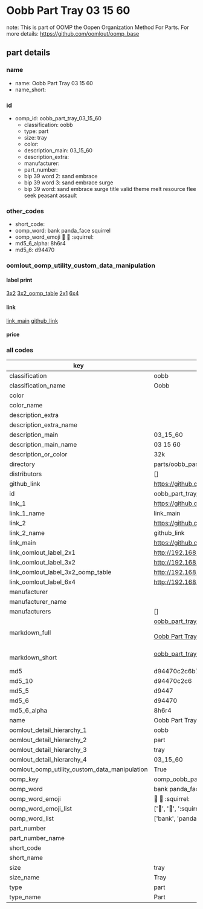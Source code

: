 # Oobb Part Tray 03 15 60  

note: This is part of OOMP the Oopen Organization Method For Parts. For more details: https://github.com/oomlout/oomp_base

##  part details





### name
* name: Oobb Part Tray 03 15 60
* name_short: 
### id
* oomp_id: oobb_part_tray_03_15_60
  * classification: oobb
  * type: part
  * size: tray
  * color: 
  * description_main: 03_15_60
  * description_extra: 
  * manufacturer: 
  * part_number: 
  * bip 39 word 2: sand embrace
  * bip 39 word 3: sand embrace surge
  * bip 39 word: sand embrace surge title valid theme melt resource flee seek peasant assault

### other_codes
* short_code: 
* oomp_word: bank panda_face squirrel
* oomp_word_emoji :bank: :panda_face: :squirrel:
* md5_6_alpha: 8h6r4
* md5_6: d94470






### oomlout_oomp_utility_custom_data_manipulation
#### label print
[3x2](http://192.168.1.245:1112/?label=oomp%208h6r4)
[3x2_oomp_table](http://192.168.1.107:1112/?label=oomp%208h6r4)
[2x1](http://192.168.1.242:1112/?label=oomp%208h6r4)
[6x4](http://192.168.1.55:1112/?label=oomp%208h6r4)    

#### link

[link_main](https://github.com/oomlout/oomlout_oomp_current_version_messy/tree/main/parts/oobb_part_tray_03_15_60) [github_link](https://github.com/oomlout/oomlout_oomp_part_src/tree/main/parts/oobb_part_tray_03_15_60)                             

#### price







### all codes 
| key | value |  
| --- | --- |  
| classification | oobb |  
| classification_name | Oobb |  
| color |  |  
| color_name |  |  
| description_extra |  |  
| description_extra_name |  |  
| description_main | 03_15_60 |  
| description_main_name | 03 15 60 |  
| description_or_color | 32k |  
| directory | parts/oobb_part_tray_03_15_60 |  
| distributors | [] |  
| github_link | https://github.com/oomlout/oomlout_oomp_part_src/tree/main/parts/oobb_part_tray_03_15_60 |  
| id | oobb_part_tray_03_15_60 |  
| link_1 | https://github.com/oomlout/oomlout_oomp_current_version_messy/tree/main/parts/oobb_part_tray_03_15_60 |  
| link_1_name | link_main |  
| link_2 | https://github.com/oomlout/oomlout_oomp_part_src/tree/main/parts/oobb_part_tray_03_15_60 |  
| link_2_name | github_link |  
| link_main | https://github.com/oomlout/oomlout_oomp_current_version_messy/tree/main/parts/oobb_part_tray_03_15_60 |  
| link_oomlout_label_2x1 | http://192.168.1.242:1112/?label=oomp%208h6r4 |  
| link_oomlout_label_3x2 | http://192.168.1.245:1112/?label=oomp%208h6r4 |  
| link_oomlout_label_3x2_oomp_table | http://192.168.1.107:1112/?label=oomp%208h6r4 |  
| link_oomlout_label_6x4 | http://192.168.1.55:1112/?label=oomp%208h6r4 |  
| manufacturer |  |  
| manufacturer_name |  |  
| manufacturers | [] |  
| markdown_full | [oobb_part_tray_03_15_60](https://github.com/oomlout/oomlout_oomp_current_version_messy/tree/main/parts/oobb_part_tray_03_15_60)<br>[](https://github.com/oomlout/oomlout_oomp_current_version_messy/tree/main/parts/oobb_part_tray_03_15_60)<br>[Oobb Part Tray 03 15 60](https://github.com/oomlout/oomlout_oomp_current_version_messy/tree/main/parts/oobb_part_tray_03_15_60)<br><br> |  
| markdown_short | [oobb_part_tray_03_15_60](https://github.com/oomlout/oomlout_oomp_current_version_messy/tree/main/parts/oobb_part_tray_03_15_60)<br><br> |  
| md5 | d94470c2c6b7915780786e2fb49225f9 |  
| md5_10 | d94470c2c6 |  
| md5_5 | d9447 |  
| md5_6 | d94470 |  
| md5_6_alpha | 8h6r4 |  
| name | Oobb Part Tray 03 15 60 |  
| oomlout_detail_hierarchy_1 | oobb |  
| oomlout_detail_hierarchy_2 | part |  
| oomlout_detail_hierarchy_3 | tray |  
| oomlout_detail_hierarchy_4 | 03_15_60 |  
| oomlout_oomp_utility_custom_data_manipulation | True |  
| oomp_key | oomp_oobb_part_tray_03_15_60 |  
| oomp_word | bank panda_face squirrel |  
| oomp_word_emoji | :bank: :panda_face: :squirrel: |  
| oomp_word_emoji_list | [':bank:', ':panda_face:', ':squirrel:'] |  
| oomp_word_list | ['bank', 'panda_face', 'squirrel'] |  
| part_number |  |  
| part_number_name |  |  
| short_code |  |  
| short_name |  |  
| size | tray |  
| size_name | Tray |  
| type | part |  
| type_name | Part |  
